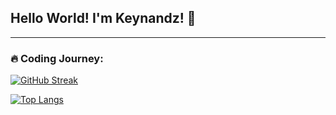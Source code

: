 ## Hello World! I'm Keynandz! 👋
---
### :fire: Coding Journey:

[![GitHub Streak](https://streak-stats.demolab.com?user=Keynandz&theme=whatsapp-dark2&mode=weekly)](https://git.io/streak-stats)

[![Top Langs](https://github-readme-stats.vercel.app/api/top-langs/?username=keynandz&layout=compact&theme=gotham&hide_border=true)](https://github.com/anuraghazra/github-readme-stats)
